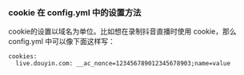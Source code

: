 
### cookie 在 config.yml 中的设置方法

cookie的设置以域名为单位。比如想在录制抖音直播时使用 cookie，那么 config.yml 中可以像下面这样写：
```
cookies:
  live.douyin.com: __ac_nonce=123456789012345678903;name=value
```